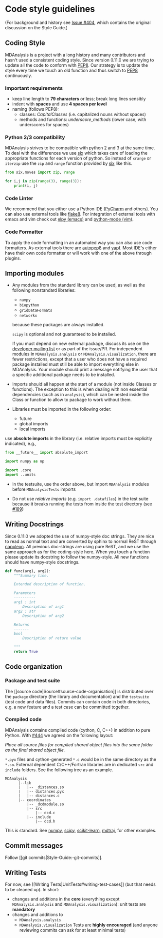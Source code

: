# Code style guidelines

(For background and history see [Issue #404](/MDAnalysis/mdanalysis/issues/404), which contains the original discussion on the Style Guide.)

## Coding Style

MDAnalysis is a project with a long history and many contributors and hasn't used a consistent coding style. Since version 0.11.0 we are trying to update all the code to conform with [PEP8](http://legacy.python.org/dev/peps/pep-0008/). Our strategy is to update the style every time we touch an old function and thus switch
to [PEP8](http://legacy.python.org/dev/peps/pep-0008/) continuously.

### Important requirements

* keep line length to **79 characters** or less; break long lines sensibly
* indent with **spaces** and use **4 spaces per level**
* naming (follows PEP8): 
  * classes: *CapitalClasses* (i.e. capitalized nouns without spaces)
  * methods and functions: *underscore_methods* (lower case, with underscores for spaces)

### Python 2/3 compatibility

MDAnalysis strives to be compatible with python 2 and 3 at the same time. To deal with the differences
we use [six](https://pypi.python.org/pypi/six) which takes care of loading the appropriate functions for each version of python. So instead of `xrange` or `iterzip` use the `zip` and `range` function provided by [six](https://pypi.python.org/pypi/six) like this.

```python
from six.moves import zip, range

for i,j in zip(range(3), range(3)):
    print(i, j)
```

### Code Linter

We recommend that you either use a Python IDE ([PyCharm](https://www.jetbrains.com/pycharm/) and others). You can also use external tools like [flake8](http://flake8.readthedocs.org/en/latest/). For integration of external tools with emacs and vim check out [elpy (emacs)](https://github.com/jorgenschaefer/elpy) and [python-mode (vim)](https://github.com/klen/python-mode).

### Code Formatter

To apply the code formatting in an automated way you can also use code formatters. As external tools there are [autopep8](https://github.com/hhatto/autopep8) and [yapf](https://github.com/google/yapf). Most IDE's either have their own code formatter or will work with one of the above through plugins.

## Importing modules

* Any modules from the standard library can be used, as well as the following nonstandard libraries:

   * `numpy`
   * `biopython`
   * `gridDataFormats`
   * `networkx`

  because these packages are always installed.
 
  `scipy` is optional and not guaranteed to be installed.

  If you must depend on new external package, discuss its use on the [developer mailing list](http://developers.mdanalysis.org) or as part of the issue/PR. For independent modules in `MDAnalysis.analysis` or `MDAnalysis.visualization`, there are fewer restrictions, except that a user who does not have a required package installed must still be able to import everything else in MDAnalysis. Your module should print a message notifying the user that a specific additional package needs to be installed.

* Imports should all happen at the start of a module (not inside Classes or functions).  The exception to this is when dealing with non essential dependencies (such as in `analysis`), which can be nested inside the Class or function to allow to package to work without them.

* Libraries must be imported in the following order:

  - future
  - global imports
  - local imports

use **absolute imports** in the library (i.e. relative imports must be explicitly indicated), e.g.,
  ```python
  from __future__ import absolute_import

  import numpy as np

  import .core
  import ..units
  ```

* In the testsuite, use the order above, but import `MDAnalysis` modules before `MDAnalysisTests` imports

* Do not use *relative imports* (e.g. ``import .datafiles``) in the test suite because it breaks running the tests from inside the test directory (see [#189](MDAnalysis/mdanalysis/issues/189))

## Writing Docstrings

Since 0.11.0 we adopted the use of numpy-style doc strings. They are nice to read as normal text and are converted by sphinx to normal ReST through [napoleon](http://sphinxcontrib-napoleon.readthedocs.org/en/latest/index.html). All previous doc-strings are using pure ReST, and we use the same approach as for the coding-style here. When you touch a function please update its docstring to follow the numpy-style. All new functions should have numpy-style docstrings.

```python
def func(arg1, arg2):
    """Summary line.

    Extended description of function.

    Parameters
    ----------
    arg1 : int
        Description of arg1
    arg2 : str
        Description of arg2

    Returns
    -------
    bool
        Description of return value

    """
    return True
```

## Code organization
### Package and test suite
The [[source code|Source#source-code-organisation]] is distributed over the `package` directory (the library and documentation) and the `testsuite` (test code and data files). Commits can contain code in both directories, e.g. a new feature and a test case can be committed together.

### Compiled code
MDAnalysis contains compiled code (cython, C, C++) in addition to pure Python. With [#444](/MDAnalysis/mdanalysis/issues/444) we agreed on the following layout:

*Place all source files for compiled shared object files into the same folder as the final shared object file.*

`*.pyx` files and cython-generated `*.c` would be in the same directory as the `*.so`. External dependent C/C++/Fortran libraries are in dedicated `src` and `include` folders. See the following tree as an example.

```
MDAnalysis 
      |--lib
      |   |-- _distances.so
      |   |-- distances.pyx
      |   |-- distances.c
      |-- coordinates
          |-- _dcdmodule.so
          |-- src
              |-- dcd.c
          |-- include
              |-- dcd.h
```


This is standard. See [numpy](https://github.com/numpy/numpy/tree/master/numpy/linalg/lapack_lite), [scipy](https://github.com/scipy/scipy/tree/master/scipy/spatial), [scikit-learn](https://github.com/scikit-learn/scikit-learn/tree/master/sklearn/svm/src), [mdtraj](https://github.com/mdtraj/mdtraj/tree/master/mdtraj/formats/xtc), for other examples.

## Commit messages

Follow [[git commits|Style-Guide:-git-commits]].

## Writing Tests

For now, see [[Writing Tests|UnitTests#writing-test-cases]] (but that needs to be cleaned up). In short:

* changes and additions in the **core** (everything except `MDAnalysis.analysis` and `MDAnalysis.visualization`): unit tests are **mandatory**
* changes and additions to 
   * `MDAnalysis.analysis`
   * `MDAnalysis.visualization`
  Tests are **highly encouraged** (and anyone reviewing commits can ask for at least minimal tests)
